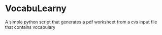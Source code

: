 VocabuLearny
============

A simple python script that generates a pdf worksheet from a cvs input file that contains vocabulary
